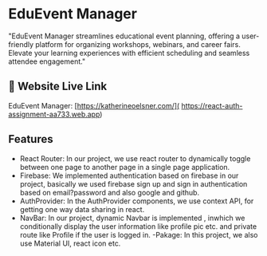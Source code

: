 
# EduEvent Manager

"EduEvent Manager streamlines educational event planning, offering a user-friendly platform for organizing workshops, webinars, and career fairs. Elevate your learning experiences with efficient scheduling and seamless attendee engagement."




## 🔗 Website Live Link
EduEvent Manager: [https://katherineoelsner.com/]( https://react-auth-assignment-aa733.web.app)



## Features

- React Router: In our project, we use react router to dynamically toggle between one page to another page in a single page application.
- Firebase: We implemented authentication based on firebase in our project, basically we used firebase sign up and sign in authentication based on email?password and also google and github.
- AuthProvider: In the AuthProvider components, we use context API, for getting one way data sharing in react.
- NavBar: In our project, dynamic Navbar is implemented , inwhich we conditionally display the user information like profile pic etc. and private route like Profile if the user is logged in. 
-Pakage: In this project, we also use Material UI, react icon etc.

